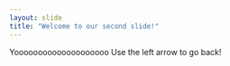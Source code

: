 ```yaml
---
layout: slide
title: "Welcome to our second slide!"
---
```

Yoooooooooooooooooooo
Use the left arrow to go back!
